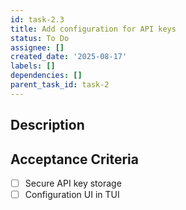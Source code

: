 ```yaml
---
id: task-2.3
title: Add configuration for API keys
status: To Do
assignee: []
created_date: '2025-08-17'
labels: []
dependencies: []
parent_task_id: task-2
---
```


## Description

## Acceptance Criteria

- [ ] Secure API key storage
- [ ] Configuration UI in TUI

